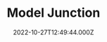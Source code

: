 ---
date: 2022-10-27T12:49:44.000Z
title: Model Junction
latitude: 52.243790933942684
longitude: 0.713068405279013
url: https://www.model-junction.co.uk
category: checkin
---